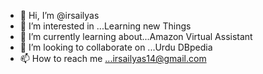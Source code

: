 - 👋 Hi, I’m @irsailyas
- 👀 I’m interested in ...Learning new Things
- 🌱 I’m currently learning about...Amazon Virtual Assistant
- 💞️ I’m looking to collaborate on ...Urdu DBpedia
- 📫 How to reach me ...irsailyas14@gmail.com

<!---
irsailyas/irsailyas is a ✨ special ✨ repository because its `README.md` (this file) appears on your GitHub profile.
You can click the Preview link to take a look at your changes.
--->
